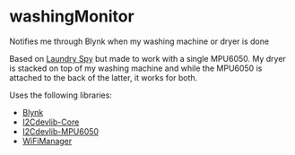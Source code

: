 # washingMonitor
Notifies me through Blynk when my washing machine or dryer is done

Based on [Laundry Spy](https://andrewdupont.net/2018/02/15/laundry-spy-part-1-the-hardware/) but made to work with a single MPU6050. My dryer is stacked on top of my washing machine and while the MPU6050 is attached to the back of the latter, it works for both.

Uses the following libraries:
- [Blynk](https://github.com/blynkkk/blynk-library)
- [I2Cdevlib-Core](https://github.com/jrowberg/i2cdevlib)
- [I2Cdevlib-MPU6050](https://github.com/jrowberg/i2cdevlib)
- [WiFiManager](https://github.com/tzapu/WiFiManager)
